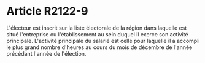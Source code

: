 # Article R2122-9

L'électeur est inscrit sur la liste électorale de la région dans laquelle est situé l'entreprise ou l'établissement au sein duquel il exerce son activité principale. L'activité principale du salarié est celle pour laquelle il a accompli le plus grand nombre d'heures au cours du mois de décembre de l'année précédant l'année de l'élection.